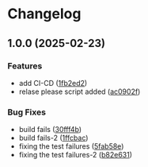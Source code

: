 # Changelog

## 1.0.0 (2025-02-23)


### Features

* add CI-CD ([1fb2ed2](https://github.com/abdulkalam556/go-first-tutorial/commit/1fb2ed25cedc3182d429dd5c11f6b240873a6b85))
* relase please script added ([ac0902f](https://github.com/abdulkalam556/go-first-tutorial/commit/ac0902f553381d1d69f8ab98589db34129257fe6))


### Bug Fixes

* build fails ([30fff4b](https://github.com/abdulkalam556/go-first-tutorial/commit/30fff4bb910e6c67778a5b623d7801a6911a0378))
* build fails-2 ([1ffcbac](https://github.com/abdulkalam556/go-first-tutorial/commit/1ffcbac875fd84d3dfb7004b565cb33cc76775dc))
* fixing the test failures ([5fab58e](https://github.com/abdulkalam556/go-first-tutorial/commit/5fab58e3c05e4826247bd863e368295a648411dd))
* fixing the test failures-2 ([b82e631](https://github.com/abdulkalam556/go-first-tutorial/commit/b82e63187892a0ef0b121cc3ecfb032be4e4835d))
